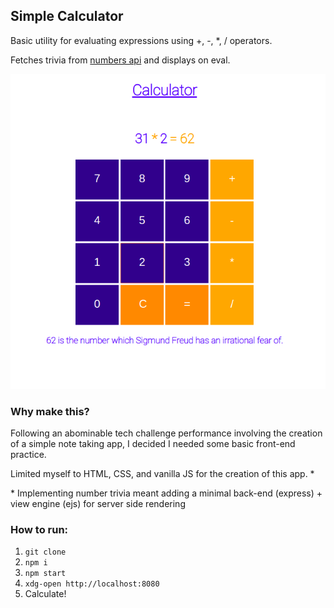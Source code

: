 ## Simple Calculator

Basic utility for evaluating expressions using +, -, \*, / operators.

Fetches trivia from [numbers api](http://www.numbersapi.com) and displays on eval. 

![calc screenshot](/img/calc.png?raw=true)

### Why make this?

Following an abominable tech challenge performance involving the creation of a simple note taking app, I decided I needed some basic front-end practice. 

Limited myself to HTML, CSS, and vanilla JS for the creation of this app. \*

\* Implementing number trivia meant adding a minimal back-end (express) + view engine (ejs) for server side rendering 

### How to run:

1. ```git clone``` 
2. ```npm i```
3. ```npm start```
4. ```xdg-open http://localhost:8080```
5. Calculate!
